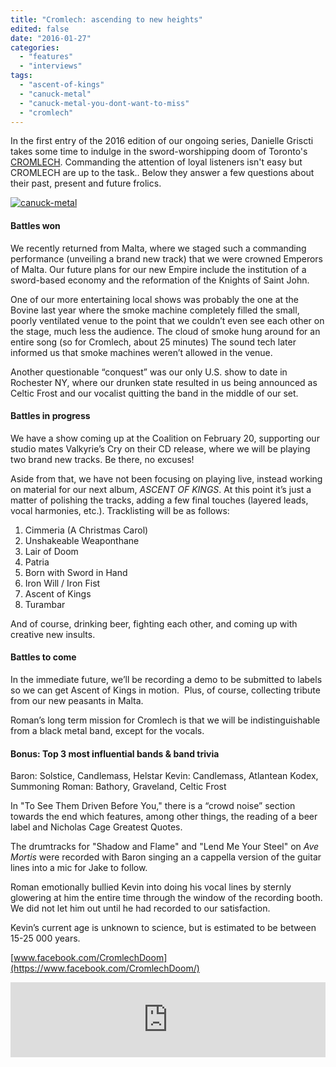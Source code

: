 ```yaml
---
title: "Cromlech: ascending to new heights"
edited: false
date: "2016-01-27"
categories:
  - "features"
  - "interviews"
tags:
  - "ascent-of-kings"
  - "canuck-metal"
  - "canuck-metal-you-dont-want-to-miss"
  - "cromlech"
---
```


In the first entry of the 2016 edition of our ongoing series, Danielle Griscti takes some time to indulge in the sword-worshipping doom of Toronto's [CROMLECH](http://cromlechdoom.bandcamp.com/releases). Commanding the attention of loyal listeners isn't easy but CROMLECH are up to the task.. Below they answer a few questions about their past, present and future frolics.

[![canuck-metal](https://hellbound.ca/wp-content/uploads/2016/01/canuck-metal.jpg)](https://hellbound.ca/wp-content/uploads/2016/01/canuck-metal.jpg)

#### Battles won

We recently returned from Malta, where we staged such a commanding performance (unveiling a brand new track) that we were crowned Emperors of Malta. Our future plans for our new Empire include the institution of a sword-based economy and the reformation of the Knights of Saint John.

One of our more entertaining local shows was probably the one at the Bovine last year where the smoke machine completely filled the small, poorly ventilated venue to the point that we couldn’t even see each other on the stage, much less the audience. The cloud of smoke hung around for an entire song (so for Cromlech, about 25 minutes) The sound tech later informed us that smoke machines weren’t allowed in the venue.

Another questionable “conquest” was our only U.S. show to date in Rochester NY, where our drunken state resulted in us being announced as Celtic Frost and our vocalist quitting the band in the middle of our set.

#### Battles in progress

We have a show coming up at the Coalition on February 20, supporting our studio mates Valkyrie’s Cry on their CD release, where we will be playing two brand new tracks. Be there, no excuses!

Aside from that, we have not been focusing on playing live, instead working on material for our next album, _ASCENT OF KINGS_. At this point it’s just a matter of polishing the tracks, adding a few final touches (layered leads, vocal harmonies, etc.). Tracklisting will be as follows:

1. Cimmeria (A Christmas Carol)
2. Unshakeable Weaponthane
3. Lair of Doom
4. Patria
5. Born with Sword in Hand
6. Iron Will / Iron Fist
7. Ascent of Kings
8. Turambar

And of course, drinking beer, fighting each other, and coming up with creative new insults.

#### Battles to come

In the immediate future, we’ll be recording a demo to be submitted to labels so we can get Ascent of Kings in motion.  Plus, of course, collecting tribute from our new peasants in Malta.

Roman’s long term mission for Cromlech is that we will be indistinguishable from a black metal band, except for the vocals.

#### Bonus: Top 3 most influential bands & band trivia

Baron: Solstice, Candlemass, Helstar Kevin: Candlemass, Atlantean Kodex, Summoning Roman: Bathory, Graveland, Celtic Frost

In "To See Them Driven Before You," there is a “crowd noise” section towards the end which features, among other things, the reading of a beer label and Nicholas Cage Greatest Quotes.

The drumtracks for "Shadow and Flame" and "Lend Me Your Steel" on _Ave Mortis_ were recorded with Baron singing an a cappella version of the guitar lines into a mic for Jake to follow.

Roman emotionally bullied Kevin into doing his vocal lines by sternly glowering at him the entire time through the window of the recording booth.  We did not let him out until he had recorded to our satisfaction.

Kevin’s current age is unknown to science, but is estimated to be between 15-25 000 years.

[www.facebook.com/CromlechDoom](https://www.facebook.com/CromlechDoom/)

<iframe style="border: 0; width: 100%; height: 120px;" src="https://bandcamp.com/EmbeddedPlayer/album=3096843488/size=large/bgcol=ffffff/linkcol=0687f5/tracklist=false/artwork=small/transparent=true/" width="300" height="150" seamless=""><a href="http://cromlechdoom.bandcamp.com/album/ave-mortis">Ave Mortis by Cromlech</a></iframe>
